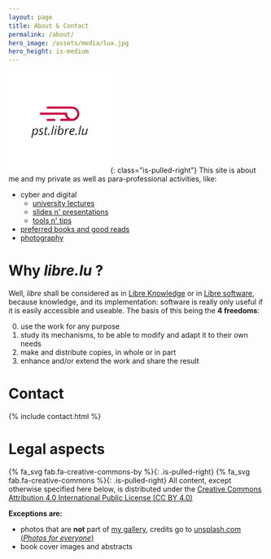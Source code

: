 ```yaml
---
layout: page
title: About & Contact
permalink: /about/
hero_image: /assets/media/lux.jpg
hero_height: is-medium
---
```


![](/assets/media/logo_full.png){: class="is-pulled-right"}
This site is about me and my private as well as para-professional activities, like:
- cyber and digital
  - [university lectures](/cyber/lectures/)
  - [slides n' presentations](/cyber/slides/)
  - [tools n' tips](/cyber/tools/)
- [preferred books and good reads](/books/)
- [photography](/gallery/)

# Why _libre.lu_ ?

Well, _libre_ shall be considered as in [Libre Knowledge](https://en.wikipedia.org/wiki/Libre_knowledge) or in [Libre software](https://en.wikipedia.org/wiki/Libre_knowledge), because knowledge, and its implementation: software is really only useful if it is easily accessible and useable. The basis of this being the **4 freedoms**:

0. use the work for any purpose
1. study its mechanisms, to be able to modify and adapt it to their own needs
2. make and distribute copies, in whole or in part
3. enhance and/or extend the work and share the result


# Contact
{% include contact.html %}

<a name="legal"></a>
# Legal aspects

{% fa_svg fab.fa-creative-commons-by %}{: .is-pulled-right}
{% fa_svg fab.fa-creative-commons %}{: .is-pulled-right}
All content, except otherwise specified here below, is distributed under the
[Creative Commons Attribution 4.0 International Public License (CC BY 4.0)](https://creativecommons.org/licenses/by/4.0/)

**Exceptions are:**
- photos that are **not** part of [my gallery](/gallery/), credits go to [unsplash.com (_Photos for everyone_)](https://unsplash.com/)
- book cover images and abstracts

